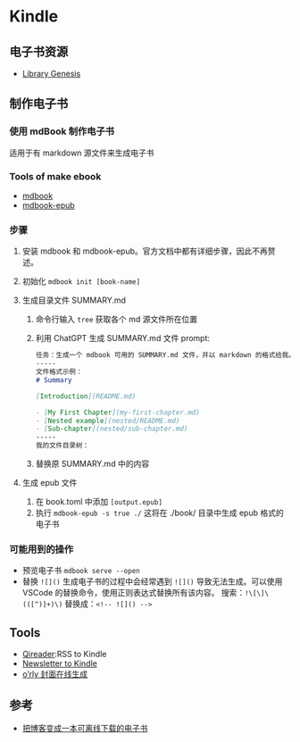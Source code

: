 # Kindle

## 电子书资源

- [Library Genesis](https://libgen.is)

## 制作电子书

### 使用 mdBook 制作电子书

适用于有 markdown 源文件来生成电子书

### Tools of make ebook

- [mdbook](https://github.com/rust-lang/mdBook)
- [mdbook-epub](https://github.com/Michael-F-Bryan/mdbook-epub)

### 步骤

1. 安装 mdbook 和 mdbook-epub。官方文档中都有详细步骤，因此不再赘述。

2. 初始化 `mdbook init [book-name]`

3. 生成目录文件 SUMMARY.md

   1. 命令行输入 `tree` 获取各个 md 源文件所在位置
      
   1. 利用 ChatGPT 生成 SUMMARY.md 文件
      prompt:
      
       ```markdown
       任务：生成一个 mdbook 可用的 SUMMARY.md 文件，并以 markdown 的格式给我。
       -----
       文件格式示例：
       # Summary
      
       [Introduction](README.md)
      
       - [My First Chapter](my-first-chapter.md)
       - [Nested example](nested/README.md)
       - [Sub-chapter](nested/sub-chapter.md)
       -----
       我的文件目录树：
       ```

   3. 替换原 SUMMARY.md 中的内容

4. 生成 epub 文件

   1. 在 book.toml 中添加 `[output.epub]`
   2. 执行
      ```mdbook-epub -s true ./```
      这将在 ./book/ 目录中生成 epub 格式的电子书

### 可能用到的操作

- 预览电子书 ```mdbook serve --open```
- 替换 `![]()`
生成电子书的过程中会经常遇到 `![]()` 导致无法生成。可以使用 VSCode 的替换命令，使用正则表达式替换所有该内容。
搜索：```!\[\]\(([^)]+)\)```
替换成：```<!-- ![]() -->```

## Tools

- [Qireader](https://www.qireader.com):RSS to Kindle
- [Newsletter to Kindle](https://app.newslettertokindle.com/profile)
- [o’rly 封面在线生成](https://orly.nanmu.me/)

## 参考

- [把博客变成一本可离线下载的电子书](https://www.owenyoung.com/blog/blog-to-book)
